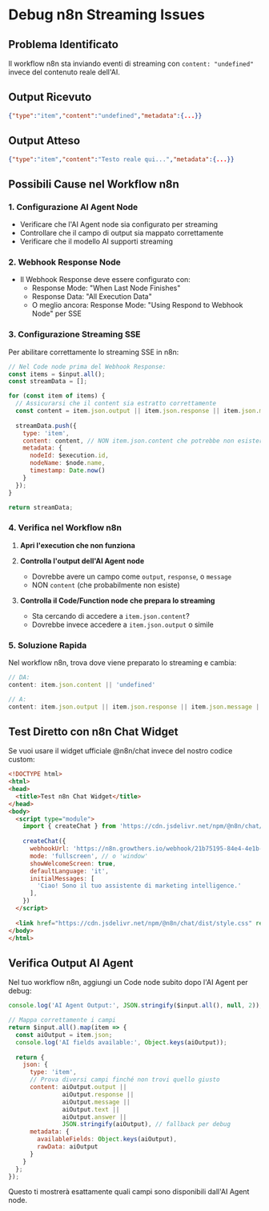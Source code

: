 # Debug n8n Streaming Issues

## Problema Identificato
Il workflow n8n sta inviando eventi di streaming con `content: "undefined"` invece del contenuto reale dell'AI.

## Output Ricevuto
```json
{"type":"item","content":"undefined","metadata":{...}}
```

## Output Atteso
```json
{"type":"item","content":"Testo reale qui...","metadata":{...}}
```

## Possibili Cause nel Workflow n8n

### 1. Configurazione AI Agent Node
- Verificare che l'AI Agent node sia configurato per streaming
- Controllare che il campo di output sia mappato correttamente
- Verificare che il modello AI supporti streaming

### 2. Webhook Response Node
- Il Webhook Response deve essere configurato con:
  - Response Mode: "When Last Node Finishes" 
  - Response Data: "All Execution Data"
  - O meglio ancora: Response Mode: "Using Respond to Webhook Node" per SSE

### 3. Configurazione Streaming SSE
Per abilitare correttamente lo streaming SSE in n8n:

```javascript
// Nel Code node prima del Webhook Response:
const items = $input.all();
const streamData = [];

for (const item of items) {
  // Assicurarsi che il content sia estratto correttamente
  const content = item.json.output || item.json.response || item.json.message || '';
  
  streamData.push({
    type: 'item',
    content: content, // NON item.json.content che potrebbe non esistere
    metadata: {
      nodeId: $execution.id,
      nodeName: $node.name,
      timestamp: Date.now()
    }
  });
}

return streamData;
```

### 4. Verifica nel Workflow n8n

1. **Apri l'execution che non funziona**
2. **Controlla l'output dell'AI Agent node**
   - Dovrebbe avere un campo come `output`, `response`, o `message`
   - NON `content` (che probabilmente non esiste)

3. **Controlla il Code/Function node che prepara lo streaming**
   - Sta cercando di accedere a `item.json.content`?
   - Dovrebbe invece accedere a `item.json.output` o simile

### 5. Soluzione Rapida
Nel workflow n8n, trova dove viene preparato lo streaming e cambia:

```javascript
// DA:
content: item.json.content || 'undefined'

// A:
content: item.json.output || item.json.response || item.json.message || ''
```

## Test Diretto con n8n Chat Widget

Se vuoi usare il widget ufficiale @n8n/chat invece del nostro codice custom:

```html
<!DOCTYPE html>
<html>
<head>
  <title>Test n8n Chat Widget</title>
</head>
<body>
  <script type="module">
    import { createChat } from 'https://cdn.jsdelivr.net/npm/@n8n/chat/dist/chat.bundle.es.js'
    
    createChat({
      webhookUrl: 'https://n8n.growthers.io/webhook/21b75195-84e4-4e1b-8350-166b0b223a12/chat',
      mode: 'fullscreen', // o 'window'
      showWelcomeScreen: true,
      defaultLanguage: 'it',
      initialMessages: [
        'Ciao! Sono il tuo assistente di marketing intelligence.'
      ],
    })
  </script>
  
  <link href="https://cdn.jsdelivr.net/npm/@n8n/chat/dist/style.css" rel="stylesheet">
</body>
</html>
```

## Verifica Output AI Agent

Nel tuo workflow n8n, aggiungi un Code node subito dopo l'AI Agent per debug:

```javascript
console.log('AI Agent Output:', JSON.stringify($input.all(), null, 2));

// Mappa correttamente i campi
return $input.all().map(item => {
  const aiOutput = item.json;
  console.log('AI fields available:', Object.keys(aiOutput));
  
  return {
    json: {
      type: 'item',
      // Prova diversi campi finché non trovi quello giusto
      content: aiOutput.output || 
               aiOutput.response || 
               aiOutput.message || 
               aiOutput.text || 
               aiOutput.answer ||
               JSON.stringify(aiOutput), // fallback per debug
      metadata: {
        availableFields: Object.keys(aiOutput),
        rawData: aiOutput
      }
    }
  };
});
```

Questo ti mostrerà esattamente quali campi sono disponibili dall'AI Agent node.